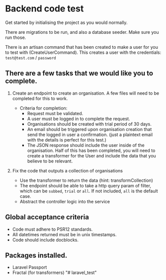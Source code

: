 # Backend code test

Get started by initialising the project as you would normally.

There are migrations to be run, and also a database seeder. Make sure you run those.

There is an artisan command that has been created to make a user for you to test with (CreateUserCommand).
This creates a user with the credentials: `test@test.com` / `password`

## There are a few tasks that we would like you to complete.

1. Create an endpoint to create an organisation. A few files will need to be completed for this to work.
    - Criteria for completion:
        - Request must be validated.
        - A user must be logged in to complete the request.
        - Organisations should be created with trial period of 30 days.
        - An email should be triggered upon organisation creation that send the logged in user a confirmation. (just a plaintext email with the details is perfect for this test.)
        - The JSON response should include the user inside of the organisation. Half of this has been completed, you will need to create a transformer for the User and include the data that you believe to be relevant.

2. Fix the code that outputs a collection of organisations
    - Use the transformer to return the data (hint: transformCollection)
    - The endpoint should be able to take a http query param of filter, which can be `subbed`, `trial` or `all`. If not included, `all` is the default case.
    - Abstract the controller logic into the service


## Global acceptance criteria

- Code must adhere to PSR12 standards.
- All datetimes returned must be in unix timestamps.
- Code should include docblocks.

## Packages installed.

- Laravel Passport
- Fractal (for transformers)
"# laravel_test" 
